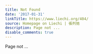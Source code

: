 ```yaml
---
title: Not Found
date: '2017-01-31'
linkTitle: https://www.liechi.org/404/
source: Homepage on Liechi | 張列弛
description: Page not ...
disable_comments: true
---
```

Page not ...